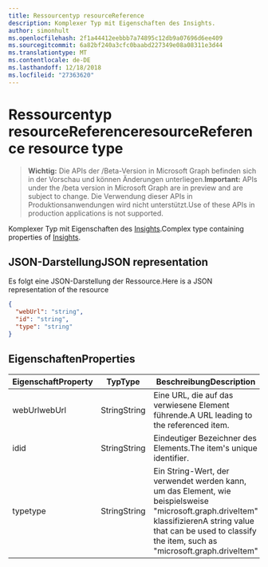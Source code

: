 ```yaml
---
title: Ressourcentyp resourceReference
description: Komplexer Typ mit Eigenschaften des Insights.
author: simonhult
ms.openlocfilehash: 2f1a44412eebbb7a74895c12db9a07696d6ee409
ms.sourcegitcommit: 6a82bf240a3cfc0baabd227349e08a08311e3d44
ms.translationtype: MT
ms.contentlocale: de-DE
ms.lasthandoff: 12/18/2018
ms.locfileid: "27363620"
---
```

# <a name="resourcereference-resource-type"></a><span data-ttu-id="d3bd7-103">Ressourcentyp resourceReference</span><span class="sxs-lookup"><span data-stu-id="d3bd7-103">resourceReference resource type</span></span>

> <span data-ttu-id="d3bd7-104">**Wichtig:** Die APIs der /Beta-Version in Microsoft Graph befinden sich in der Vorschau und können Änderungen unterliegen.</span><span class="sxs-lookup"><span data-stu-id="d3bd7-104">**Important:** APIs under the /beta version in Microsoft Graph are in preview and are subject to change.</span></span> <span data-ttu-id="d3bd7-105">Die Verwendung dieser APIs in Produktionsanwendungen wird nicht unterstützt.</span><span class="sxs-lookup"><span data-stu-id="d3bd7-105">Use of these APIs in production applications is not supported.</span></span>

<span data-ttu-id="d3bd7-106">Komplexer Typ mit Eigenschaften des [Insights](insights.md).</span><span class="sxs-lookup"><span data-stu-id="d3bd7-106">Complex type containing properties of [Insights](insights.md).</span></span>

## <a name="json-representation"></a><span data-ttu-id="d3bd7-107">JSON-Darstellung</span><span class="sxs-lookup"><span data-stu-id="d3bd7-107">JSON representation</span></span>

<span data-ttu-id="d3bd7-108">Es folgt eine JSON-Darstellung der Ressource.</span><span class="sxs-lookup"><span data-stu-id="d3bd7-108">Here is a JSON representation of the resource</span></span>

```json
{
  "webUrl": "string",
  "id": "string",
  "type": "string"
}
```

## <a name="properties"></a><span data-ttu-id="d3bd7-109">Eigenschaften</span><span class="sxs-lookup"><span data-stu-id="d3bd7-109">Properties</span></span>

| <span data-ttu-id="d3bd7-110">Eigenschaft</span><span class="sxs-lookup"><span data-stu-id="d3bd7-110">Property</span></span>      | <span data-ttu-id="d3bd7-111">Typ</span><span class="sxs-lookup"><span data-stu-id="d3bd7-111">Type</span></span>      | <span data-ttu-id="d3bd7-112">Beschreibung</span><span class="sxs-lookup"><span data-stu-id="d3bd7-112">Description</span></span>  |
| ------------- |-----------| -------------|
| <span data-ttu-id="d3bd7-113">webUrl</span><span class="sxs-lookup"><span data-stu-id="d3bd7-113">webUrl</span></span>        | <span data-ttu-id="d3bd7-114">String</span><span class="sxs-lookup"><span data-stu-id="d3bd7-114">String</span></span>    | <span data-ttu-id="d3bd7-115">Eine URL, die auf das verwiesene Element führende.</span><span class="sxs-lookup"><span data-stu-id="d3bd7-115">A URL leading to the referenced item.</span></span> |
| <span data-ttu-id="d3bd7-116">id</span><span class="sxs-lookup"><span data-stu-id="d3bd7-116">id</span></span>            | <span data-ttu-id="d3bd7-117">String</span><span class="sxs-lookup"><span data-stu-id="d3bd7-117">String</span></span>    | <span data-ttu-id="d3bd7-118">Eindeutiger Bezeichner des Elements.</span><span class="sxs-lookup"><span data-stu-id="d3bd7-118">The item's unique identifier.</span></span>           |
| <span data-ttu-id="d3bd7-119">type</span><span class="sxs-lookup"><span data-stu-id="d3bd7-119">type</span></span>          | <span data-ttu-id="d3bd7-120">String</span><span class="sxs-lookup"><span data-stu-id="d3bd7-120">String</span></span>    | <span data-ttu-id="d3bd7-121">Ein String-Wert, der verwendet werden kann, um das Element, wie beispielsweise "microsoft.graph.driveItem" klassifizieren</span><span class="sxs-lookup"><span data-stu-id="d3bd7-121">A string value that can be used to classify the item, such as "microsoft.graph.driveItem"</span></span> |